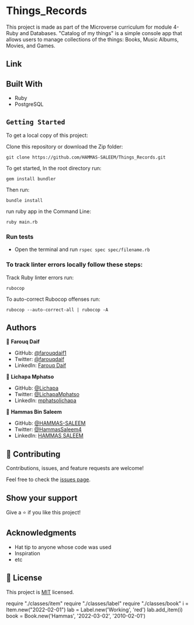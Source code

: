# Things_Records


This project is made as part of the Microverse curriculum for module 4- Ruby and Databases. "Catalog of my things" is a simple console app that allows users to manage collections of the things: Books, Music Albums, Movies, and Games.


## Link


## Built With

- Ruby
- PostgreSQL


## `Getting Started`

To get a local copy of this project:

Clone this repository or download the Zip folder:
```
git clone https://github.com/HAMMAS-SALEEM/Things_Records.git
```

To get started, In the root directory run:
```
gem install bundler
```
Then run:
```
bundle install
```
run ruby app in the Command Line:
```
ruby main.rb
```

### Run tests

- Open the terminal and run `rspec spec spec/filename.rb`


### To track linter errors locally follow these steps:  

Track Ruby linter errors run:
```
rubocop
```
To auto-correct Rubocop offenses run:
```
rubocop --auto-correct-all | rubocop -A
```

## Authors
👤 **Farouq Daif**

- GitHub: [@farouqdaif1](https://github.com/farouqdaif1)
- Twitter: [@farouqdaif](https://twitter.com/DaifFarouq)
- LinkedIn: [Farouq Daif](https://www.linkedin.com/in/farouqdaif)

👤 **Lichapa Mphatso**

- GitHub: [@Lichapa](https://github.com/Lichapa)
- Twitter: [@LichapaMphatso](https://twitter.com/LichapaMphatso)
- LinkedIn: [mphatsolichapa](https://www.linkedin.com/in/mphatsolichapa)

👤 **Hammas Bin Saleem**

- GitHub: [@HAMMAS-SALEEM](https://github.com/HAMMAS-SALEEM)
- Twitter: [@HammasSaleem4](https://twitter.com/HammasSaleem4)
- LinkedIn: [HAMMAS SALEEM](https://www.linkedin.com/in/hammas-saleem)

## 🤝 Contributing

Contributions, issues, and feature requests are welcome!

Feel free to check the [issues page](https://github.com/ShahierNashaat/ruby-capstone/issues/new).

## Show your support

Give a ⭐️ if you like this project!

## Acknowledgments

- Hat tip to anyone whose code was used
- Inspiration
- etc

## 📝 License

This project is [MIT](./MIT.md) licensed.


require "./classes/item"
require "./classes/label"
require "./classes/book"
i = Item.new("2022-02-01")
lab = Label.new('Working', 'red')
lab.add_item(i)
book = Book.new('Hammas', '2022-03-02', '2010-02-01')
